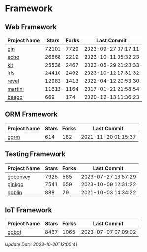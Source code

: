 # Framework

## Web Framework
| Project Name | Stars | Forks | Last Commit |
| ------------ | ----- | ----- | ----------- |
| [gin](https://github.com/gin-gonic/gin) | 72101 | 7729 | 2023-09-27 07:17:11 |
| [echo](https://github.com/labstack/echo) | 26868 | 2219 | 2023-10-11 05:32:23 |
| [kit](https://github.com/go-kit/kit) | 25538 | 2467 | 2023-05-29 21:23:33 |
| [iris](https://github.com/kataras/iris) | 24410 | 2492 | 2023-10-12 17:31:32 |
| [revel](https://github.com/revel/revel) | 12982 | 1413 | 2022-04-12 20:53:30 |
| [martini](https://github.com/go-martini/martini) | 11612 | 1164 | 2017-01-21 21:58:54 |
| [beego](https://github.com/astaxie/beego) | 669 | 174 | 2020-12-13 11:36:23 |

## ORM Framework
| Project Name | Stars | Forks | Last Commit |
| ------------ | ----- | ----- | ----------- |
| [gorm](https://github.com/jinzhu/gorm) | 614 | 182 | 2021-11-20 01:15:37 |

## Testing Framework
| Project Name | Stars | Forks | Last Commit |
| ------------ | ----- | ----- | ----------- |
| [goconvey](https://github.com/smartystreets/goconvey) | 7925 | 585 | 2023-07-27 16:57:29 |
| [ginkgo](https://github.com/onsi/ginkgo) | 7541 | 659 | 2023-10-09 12:31:22 |
| [goblin](https://github.com/franela/goblin) | 888 | 79 | 2021-10-03 14:34:22 |

## IoT Framework
| Project Name | Stars | Forks | Last Commit |
| ------------ | ----- | ----- | ----------- |
| [gobot](https://github.com/hybridgroup/gobot) | 8467 | 1065 | 2023-07-07 07:09:02 |

*Update Date: 2023-10-20T12:00:41*